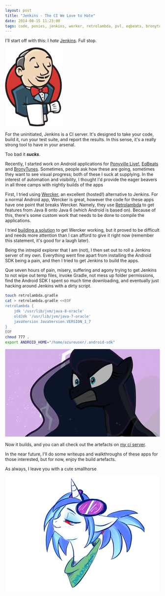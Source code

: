 ```yaml
---
layout: post
title: "Jenkins - The CI We Love to Hate"
date: 2014-08-15 11:23:00
tags: code, ponies, jenkins, werker, retrolambda, pvl, eqbeats, bronytunes, android
---
```

I'll start off with this: I _hate_ [Jenkins](http://jenkins-ci.org/). Full stop.

<!-- break -->

![Jenkins](/images/other/jenkins_logo.png)

For the uninitiated, Jenkins is a CI server. It's designed to take your code, build it, run your test
suite, and report the results. In this sense, it's a really strong tool to have in your arsenal.

Too bad it ___sucks___.

Recently, I started work on Android applications for [Ponyville Live!](https://ponyvillelive.com/),
[EqBeats](https://eqbeats.org/) and [BronyTunes](https://bronytunes.com/). Sometimes, people ask how these
are going, sometimes they want to see visual progress; both of these I suck at supplying. In the interest
of automation and visibility, I thought I'd provide the eager beavers in all three camps with nightly
builds of the apps

First, I tried using [Wercker](http://wercker.com/), an excellent (hosted!) alternative to Jenkins. For a
normal Android app, Wercker is great, however the code for these apps have one point that breaks Wercker.
Namely, they use [Retrolambda](https://github.com/orfjackal/retrolambda) to get features from Java 8 onto
Java 6 (which Android is based on). Because of this, there's some custom work that needs to be done to
compile the applications.

I tried [building a solution](https://github.com/berwyn/werker-retrolambda) to get Wercker working, but it
proved to be difficult and needs more attention than I can afford to give it right now (remember this
statement, it's good for a laugh later).

Being the intrepid explorer that I am (not), I then set out to roll a Jenkins server of my own. Everything
went fine apart from installing the Android SDK being a pain, and then I tried to get Jenkins to build the
apps.

Que seven hours of pain, misery, suffering and agony trying to get Jenkins to not wipe out temp files,
invoke Gradle, not mess up folder permissions, find the Android SDK I spent so much time downloading, and
eventually just hacking around Jenkins with a dirty script.

```bash
touch retrolambda.gradle
cat > retrolambda.gradle <<EOF
retrolambda {
    jdk '/usr/lib/jvm/java-8-oracle'
    oldJdk '/usr/lib/jvm/java-7-oracle'
    javaVersion JavaVersion.VERSION_1_7
}
EOF
chmod 777 .
export ANDROID_HOME="/home/azureuser/.android-sdk"
```

![](/images/ponies/mlfw5804_16094.gif)

Now it builds, and you can all check out the artefacts on [my ci server](http://ci.codeweaver.so/job/Neigh/).

In the near future, I'll do some writeups and walkthroughs of these apps for those interested, but for now,
enjoy the build artefacts.

As always, I leave you with a cute smallhorse

![](/images/ponies/new_cttzranvas_by_dragonfoxgirl_d77c66d.png)